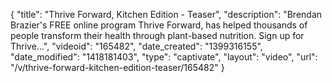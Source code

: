 {
    "title": "Thrive Forward, Kitchen Edition - Teaser",
    "description": "Brendan Brazier's FREE online program Thrive Forward, has helped thousands of people transform their health through plant-based nutrition. Sign up for Thrive...",
    "videoid": "165482",
    "date_created": "1399316155",
    "date_modified": "1418181403",
    "type": "captivate",
    "layout": "video",
    "url": "\/v\/thrive-forward-kitchen-edition-teaser\/165482"
}